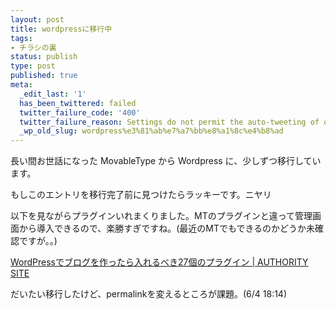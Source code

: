 ```yaml
---
layout: post
title: wordpressに移行中
tags:
- チラシの裏
status: publish
type: post
published: true
meta:
  _edit_last: '1'
  has_been_twittered: failed
  twitter_failure_code: '400'
  twitter_failure_reason: Settings do not permit the auto-tweeting of old posts
  _wp_old_slug: wordpress%e3%81%ab%e7%a7%bb%e8%a1%8c%e4%b8%ad
---
```

長い間お世話になった MovableType から Wordpress に、少しずつ移行しています。

もしこのエントリを移行完了前に見つけたらラッキーです。ニヤリ

以下を見ながらプラグインいれまくりました。MTのプラグインと違って管理画面から導入できるので、楽勝すぎですね。(最近のMTでもできるのかどうか未確認ですが。。)

<a href="http://www.authority-site.com/2010/04/wordpress/27-wordpress-plugin.html">WordPressでブログを作ったら入れるべき27個のプラグイン | AUTHORITY SITE</a>

だいたい移行したけど、permalinkを変えるところが課題。(6/4 18:14)
